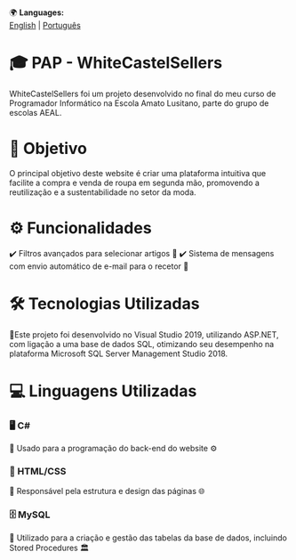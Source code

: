 🌍 **Languages:**  
[English](README.md) | [Português](README.pt.md)

# 🎓 PAP - WhiteCastelSellers

WhiteCastelSellers foi um projeto desenvolvido no final do meu curso de Programador Informático na Escola Amato Lusitano, parte do grupo de escolas AEAL.
# 🎯 Objetivo

O principal objetivo deste website é criar uma plataforma intuitiva que facilite a compra e venda de roupa em segunda mão, promovendo a reutilização e a sustentabilidade no setor da moda.
# ⚙️ Funcionalidades

 ✔️ Filtros avançados para selecionar artigos 📌
 ✔️ Sistema de mensagens com envio automático de e-mail para o recetor 📩
# 🛠️ Tecnologias Utilizadas

🔹Este projeto foi desenvolvido no Visual Studio 2019, utilizando ASP.NET, com ligação a uma base de dados SQL, otimizando seu desempenho na plataforma Microsoft SQL Server Management Studio 2018.
# 💻 Linguagens Utilizadas
### 🖥️ C#

 🔹 Usado para a programação do back-end do website ⚙️
### 🎨 HTML/CSS

 🔹 Responsável pela estrutura e design das páginas 🌐
 ### 🗄️ MySQL

 🔹 Utilizado para a criação e gestão das tabelas da base de dados, incluindo Stored Procedures 🏛️
